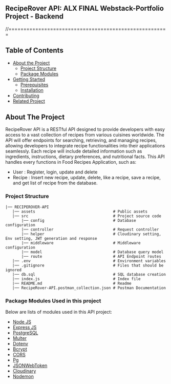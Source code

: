 
## RecipeRover API: ALX FINAL Webstack-Portfolio Project - Backend
//======================================================
<!-- TABLE OF CONTENTS -->
## Table of Contents

* [About the Project](#about-the-project)
  * [Project Structure](#project-structure)
  * [Package Modules](#package-modules)
* [Getting Started](#getting-started)
  * [Prerequisites](#prerequisites)
  * [Installation](#installation)
* [Contributing](#contributing)
* [Related Project](#related-project)



<!-- ABOUT THE PROJECT -->
## About The Project

RecipeRover API is a RESTful API designed to provide developers with easy access to a vast collection of recipes from various cuisines worldwide. The API will offer endpoints for searching, retrieving, and managing recipes, allowing developers to integrate recipe functionalities into their applications seamlessly. Each recipe will include detailed information such as ingredients, instructions, dietary preferences, and nutritional facts. This API handles every functions in Food Recipes Application, such as:
- User   : Register, login, update and delete
- Recipe : Insert new recipe, update, delete, like a recipe, save a recipe, and get list of recipe from the database.

### Project Structure
```
|── RECIPEROVER-API
   |── assets                                  # Public assets
   |── src                                     # Project source code
       |── config                              # Database configuration
       |── controller                          # Request controller
       |── helper                              # Cloudinary setting, Env setting, JWT generation and response
       |── middleware                          # Middleware configuration
       |── model                               # Database query model
       |── route                               # API Endpoint routes
   |── .env                                    # Environment variables   
   |── .gitignore                              # Files that should be ignored  
   |── db.sql                                  # SQL database creation
   |── index.js                                # Index file
   |── README.md                               # Readme 
   |── RecipeRover-API.postman_collection.json # Postman Documentation
```

### Package Modules Used in this project

Below are lists of modules used in this API project:

* [Node JS](https://nodejs.org/en/docs/)
* [Express JS](https://expressjs.com/)
* [PostgreSQL](https://www.postgresql.org/)
* [Multer](https://www.npmjs.com/package/multer)
* [Dotenv](https://www.npmjs.com/package/dotenv)
* [Bcrypt](https://www.npmjs.com/package/bcrypt)
* [CORS](https://www.npmjs.com/package/cors)
* [Pg](https://www.npmjs.com/package/pg)
* [JSONWebToken](https://www.npmjs.com/package/jsonwebtoken)
* [Cloudinary](https://cloudinary.com/)
* [Nodemon](https://www.npmjs.com/package/nodemon)



